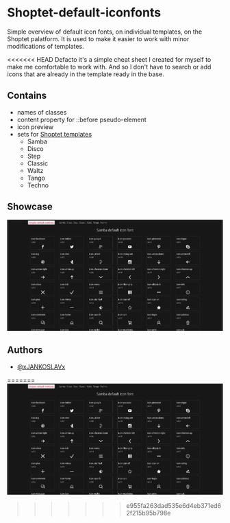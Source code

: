 # Shoptet-default-iconfonts
Simple overview of default icon fonts, on individual templates, on the Shoptet palatform.  It is used to make it easier to work with minor modifications of templates.

<<<<<<< HEAD
Defacto it's a simple cheat sheet I created for myself to make me comfortable to work with. And so I don't have to search or add icons that are already in the template ready in the base.
## Contains
- names of classes
- content property for ::before pseudo-element
- icon preview
- sets for [Shoptet templates](https://www.shoptet.cz/sablony/)
    - Samba
    - Disco
    - Step
    - Classic
    - Waltz
    - Tango
    - Techno
## Showcase
![showcase](https://github.com/xJANKOSLAVx/Shoptet-default-iconfonts/blob/master/showcase.png)

## Authors

- [@xJANKOSLAVx](https://www.github.com/xJANKOSLAVx)

=======
![showcase](https://github.com/xJANKOSLAVx/Shoptet-default-iconfonts/blob/master/showcase.png)
>>>>>>> e955fa263dad535e6d4eb371ed62f215b95b798e
